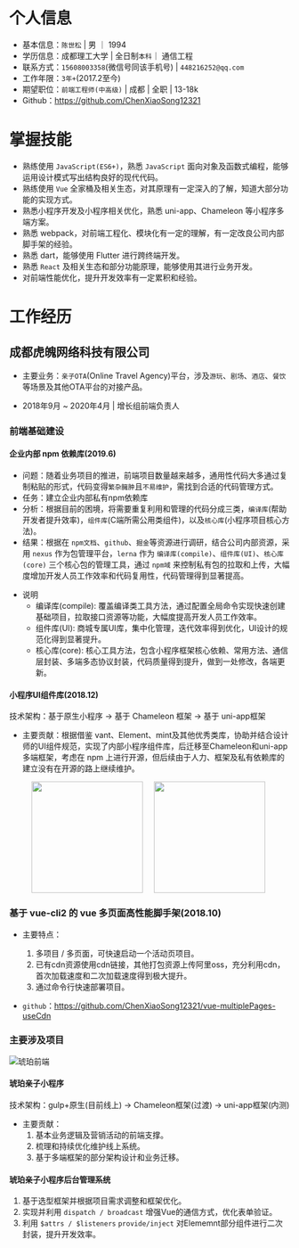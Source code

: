 
# 个人信息

- 基本信息：`陈世松` | 男 ｜ 1994
- 学历信息：成都理工大学 | 全日制`本科`｜ 通信工程
- 联系方式：`15608003358`(微信号同该手机号) | `448216252@qq.com`
- 工作年限：`3年+`(2017.2至今)
- 期望职位：`前端工程师(中高级)` | 成都 | 全职 | 13-18k
- Github：<https://github.com/ChenXiaoSong12321>

# 掌握技能

- 熟练使用 `JavaScript(ES6+)`，熟悉 `JavaScript` 面向对象及函数式编程，能够运用设计模式写出结构良好的现代代码。
- 熟练使用 `Vue` 全家桶及相关生态，对其原理有一定深入的了解，知道大部分功能的实现方式。
- 熟悉小程序开发及小程序相关优化，熟悉 uni-app、Chameleon 等小程序多端方案。
- 熟悉 webpack，对前端工程化、模块化有一定的理解，有一定改良公司内部脚手架的经验。
- 熟悉 dart，能够使用 Flutter 进行跨终端开发。
- 熟悉 `React` 及相关生态和部分功能原理，能够使用其进行业务开发。
- 对前端性能优化，提升开发效率有一定累积和经验。

# 工作经历

## 成都虎魄网络科技有限公司

- 主要业务：`亲子OTA`(Online Travel Agency)平台，涉及`游玩`、`剧场`、`酒店`、`餐饮`等场景及其他OTA平台的对接产品。

- 2018年9月 ~ 2020年4月 | 增长组前端负责人

### 前端基础建设

#### 企业内部 npm 依赖库(2019.6)

- 问题：随着业务项目的推进，前端项目数量越来越多，通用性代码大多通过复制粘贴的形式，代码变得`繁杂臃肿`且`不易维护`，需找到合适的代码管理方式。
- 任务：建立企业内部私有npm依赖库
- 分析：根据目前的困境，将需要重复利用和管理的代码分成三类，`编译库`(帮助开发者提升效率)，`组件库`(C端所需公用类组件)，以及`核心库`(小程序项目核心方法)。
- 结果：根据在 `npm文档`、`github`、`掘金`等资源进行调研，结合公司内部资源，采用 `nexus` 作为包管理平台，`lerna` 作为 `编译库(compile)`、`组件库(UI)`、`核心库(core)` 三个核心包的管理工具，通过 `npm域` 来控制私有包的拉取和上传，大幅度增加开发人员工作效率和代码复用性，代码管理得到显著提高。
<!-- 根据在 `npm文档`、`github`、`掘金`等资源进行调研，结合公司内部资源，采用 `nexus` 作为包管理平台，`lerna` 作为 `编译库(compile)`、`组件库(UI)`、`核心库(core)` 三个核心包的管理工具，通过 `npm域` 来控制私有包的拉取和上传，大幅度增加开发人员工作效率和代码复用性，代码管理得到显著提高。 -->
- 说明
  - 编译库(compile): 覆盖编译类工具方法，通过配置全局命令实现快速创建基础项目，拉取接口资源等功能，大幅度提高开发人员工作效率。
  - 组件库(UI): 商城专属UI库，集中化管理，迭代效率得到优化，UI设计的规范化得到显著提升。
  - 核心库(core): 核心工具方法，包含小程序框架核心依赖、常用方法、通信层封装、多端多态协议封装，代码质量得到提升，做到一处修改，各端更新。

#### 小程序UI组件库(2018.12)

技术架构：基于原生小程序 -> 基于 Chameleon 框架 -> 基于 uni-app框架

- 主要贡献：根据借鉴 vant、Element、mint及其他优秀类库，协助并结合设计师的UI组件规范，实现了内部小程序组件库，后迁移至Chameleon和uni-app多端框架，考虑在 npm 上进行开源，但后续由于人力、框架及私有依赖库的建立没有在开源的路上继续维护。

<figure style="display:flex">
    <img src="https://mall-admin.hupovip.cn/hp-mall-admin/v1/comm/resource/view?token=850e62043c4e4d4795a31f35b834e490&path=/resource/images/banner/170132_eaa721f7-03eb-4740-a42c-6345ee69bde7.JPG" width="200" style="margin-right:20px"/>
    <img src="https://mall-admin.hupovip.cn/hp-mall-admin/v1/comm/resource/view?token=850e62043c4e4d4795a31f35b834e490&path=/resource/images/businessmen/222841_7bb1721b-741f-4ff9-bfdf-1cd3f11fc376.PNG" width="200"/>
</figure>

### 基于 vue-cli2 的 vue 多页面高性能脚手架(2018.10)

- 主要特点：
  1. 多项目 / 多页面，可快速启动一个活动页项目。
  2. 已有cdn资源使用cdn链接，其他打包资源上传阿里oss，充分利用cdn，首次加载速度和二次加载速度得到极大提升。
  3. 通过命令行快速部署项目。

- `github`：<https://github.com/ChenXiaoSong12321/vue-multiplePages-useCdn>

### 主要涉及项目

![琥珀前端](https://mall-admin.hupovip.cn/hp-mall-admin/v1/comm/resource/view?token=850e62043c4e4d4795a31f35b834e490&path=/resource/images/businessmen/214215_9360ff71-02d5-404a-b892-f8ae47f503e8.JPG)

#### 琥珀亲子小程序

技术架构：gulp+原生(目前线上) -> Chameleon框架(过渡) -> uni-app框架(内测)

- 主要贡献：
  1. 基本业务逻辑及营销活动的前端支撑。
  2. 梳理和持续优化维护线上系统。
  3. 基于多端框架的部分架构设计和业务迁移。

#### 琥珀亲子小程序后台管理系统

1. 基于选型框架并根据项目需求调整和框架优化。
2. 实现并利用 `dispatch / broadcast` 增强Vue的通信方式，优化表单验证。
3. 利用 `$attrs / $listeners` `provide/inject` 对Elememnt部分组件进行二次封装，提升开发效率。

